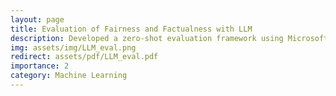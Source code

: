 ```yaml
---
layout: page
title: Evaluation of Fairness and Factualness with LLM
description: Developed a zero-shot evaluation framework using Microsoft Phi-2 and Mistral-7B, incorporating GPT-generated evidence and chain-of-thought reasoning to assess fairness and factuality in textual claims, achieving a 76% accuracy rate.
img: assets/img/LLM_eval.png
redirect: assets/pdf/LLM_eval.pdf
importance: 2
category: Machine Learning
---
```

